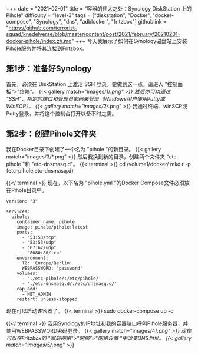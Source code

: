 +++
date = "2021-02-01"
title = "容器的伟大之处：Synology DiskStation 上的 Pihole"
difficulty = "level-3"
tags = ["diskstation", "Docker", "docker-compose", "Synology", "dns", "adblocker", "fritzbox"]
githublink = "https://github.com/terrorist-squad/knedelverse/blob/master/content/post/2021/february/20210201-docker-pihole/index.zh.md"
+++
今天我展示了如何在Synology磁盘站上安装Pihole服务并将其连接到Fritzbox。
## 第1步：准备好Synology
首先，必须在 DiskStation 上激活 SSH 登录。要做到这一点，请进入 "控制面板">"终端"。
{{< gallery match="images/1/*.png" >}}
然后你可以通过 "SSH"、指定的端口和管理员密码来登录（Windows用户使用Putty或WinSCP）。
{{< gallery match="images/2/*.png" >}}
我通过终端、winSCP或Putty登录，并将这个控制台打开以备不时之需。
## 第2步：创建Pihole文件夹
我在Docker目录下创建了一个名为 "pihole "的新目录。
{{< gallery match="images/3/*.png" >}}
然后我换到新的目录，创建两个文件夹 "etc-pihole "和 "etc-dnsmasq.d"。
{{< terminal >}}
cd /volume1/docker/
mkdir -p {etc-pihole,etc-dnsmasq.d}

{{</ terminal >}}
现在，以下名为 "pihole.yml "的Docker Compose文件必须放在Pihole目录中。
```
version: "3"

services:
  pihole:
    container_name: pihole
    image: pihole/pihole:latest
    ports:
      - "53:53/tcp"
      - "53:53/udp"
      - "67:67/udp"
      - "8080:80/tcp"
    environment:
      TZ: 'Europe/Berlin'
      WEBPASSWORD: 'password'
    volumes:
      - './etc-pihole/:/etc/pihole/'
      - './etc-dnsmasq.d/:/etc/dnsmasq.d/'
    cap_add:
      - NET_ADMIN
    restart: unless-stopped

```
现在可以启动该容器了。
{{< terminal >}}
sudo docker-compose up -d

{{</ terminal >}}
我用Synology的IP地址和我的容器端口呼叫Pihole服务器，并使用WEBPASSWORD密码登录。
{{< gallery match="images/4/*.png" >}}
现在可以在Fritzbox的 "家庭网络">"网络">"网络设置 "中改变DNS地址。
{{< gallery match="images/5/*.png" >}}
